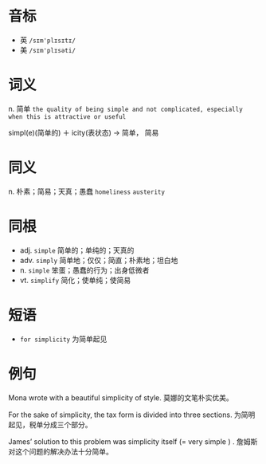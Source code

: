 # 音标

- 英 `/sɪm'plɪsɪtɪ/`
- 美 `/sɪm'plɪsəti/`

# 词义

n. 简单
`the quality of being simple and not complicated, especially when this is attractive or useful`



simpl(e)(简单的) ＋ icity(表状态) → 简单， 简易

# 同义

n. 朴素；简易；天真；愚蠢
`homeliness` `austerity`

# 同根

- adj. `simple` 简单的；单纯的；天真的
- adv. `simply` 简单地；仅仅；简直；朴素地；坦白地
- n. `simple` 笨蛋；愚蠢的行为；出身低微者
- vt. `simplify` 简化；使单纯；使简易

# 短语

- `for simplicity` 为简单起见

# 例句

Mona wrote with a beautiful simplicity of style.
莫娜的文笔朴实优美。

For the sake of simplicity, the tax form is divided into three sections.
为简明起见，税单分成三个部分。

James’ solution to this problem was simplicity itself (= very simple ) .
詹姆斯对这个问题的解决办法十分简单。


